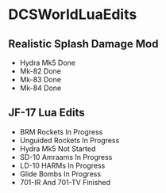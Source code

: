 # DCSWorldLuaEdits

## Realistic Splash Damage Mod
* Hydra Mk5 Done
* Mk-82 Done
* Mk-83 Done
* Mk-84 Done

## JF-17 Lua Edits
* BRM Rockets In Progress
* Unguided Rockets In Progress
* Hydra Mk5 Not Started
* SD-10 Amraams In Progress
* LD-10 HARMs In Progress
* Glide Bombs In Progress
* 701-IR And 701-TV Finished
